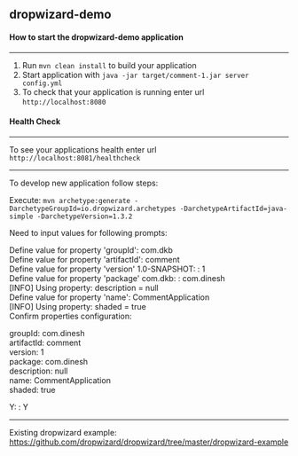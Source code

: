 ## dropwizard-demo

#### How to start the dropwizard-demo application
---

1. Run `mvn clean install` to build your application
1. Start application with `java -jar target/comment-1.jar server config.yml`
1. To check that your application is running enter url `http://localhost:8080`

#### Health Check
---

To see your applications health enter url `http://localhost:8081/healthcheck`

---

To develop new application follow steps:

Execute:
`mvn archetype:generate -DarchetypeGroupId=io.dropwizard.archetypes -DarchetypeArtifactId=java-simple -DarchetypeVersion=1.3.2`

Need to input values for following prompts:

Define value for property 'groupId': com.dkb  
Define value for property 'artifactId': comment  
Define value for property 'version' 1.0-SNAPSHOT: : 1  
Define value for property 'package' com.dkb: : com.dinesh  
[INFO] Using property: description = null  
Define value for property 'name': CommentApplication  
[INFO] Using property: shaded = true  
Confirm properties configuration:

groupId: com.dinesh   
artifactId: comment  
version: 1  
package: com.dinesh  
description: null  
name: CommentApplication  
shaded: true  

 Y: : Y

---

Existing dropwizard example:
https://github.com/dropwizard/dropwizard/tree/master/dropwizard-example
